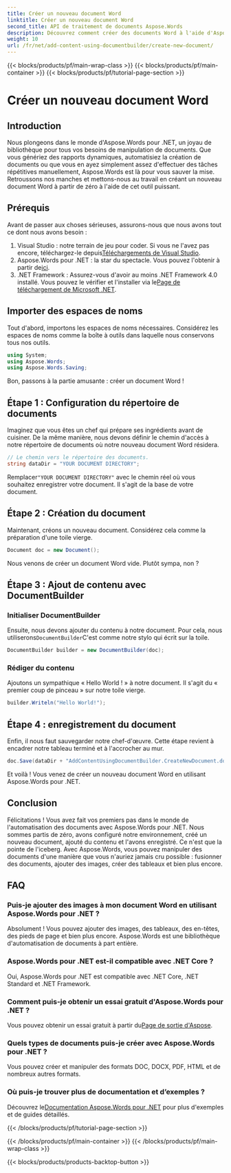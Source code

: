 ```yaml
---
title: Créer un nouveau document Word
linktitle: Créer un nouveau document Word
second_title: API de traitement de documents Aspose.Words
description: Découvrez comment créer des documents Word à l'aide d'Aspose.Words pour .NET. Ce guide étape par étape vous guidera tout au long du processus, facilitant ainsi l'automatisation des documents.
weight: 10
url: /fr/net/add-content-using-documentbuilder/create-new-document/
---
```


{{< blocks/products/pf/main-wrap-class >}}
{{< blocks/products/pf/main-container >}}
{{< blocks/products/pf/tutorial-page-section >}}

# Créer un nouveau document Word

## Introduction
Nous plongeons dans le monde d'Aspose.Words pour .NET, un joyau de bibliothèque pour tous vos besoins de manipulation de documents. Que vous génériez des rapports dynamiques, automatisiez la création de documents ou que vous en ayez simplement assez d'effectuer des tâches répétitives manuellement, Aspose.Words est là pour vous sauver la mise. Retroussons nos manches et mettons-nous au travail en créant un nouveau document Word à partir de zéro à l'aide de cet outil puissant.

## Prérequis

Avant de passer aux choses sérieuses, assurons-nous que nous avons tout ce dont nous avons besoin :

1.  Visual Studio : notre terrain de jeu pour coder. Si vous ne l'avez pas encore, téléchargez-le depuis[Téléchargements de Visual Studio](https://visualstudio.microsoft.com/downloads/).
2.  Aspose.Words pour .NET : la star du spectacle. Vous pouvez l'obtenir à partir de[ici](https://releases.aspose.com/words/net/).
3.  .NET Framework : Assurez-vous d'avoir au moins .NET Framework 4.0 installé. Vous pouvez le vérifier et l'installer via le[Page de téléchargement de Microsoft .NET](https://dotnet.microsoft.com/download/dotnet-framework).

## Importer des espaces de noms

Tout d'abord, importons les espaces de noms nécessaires. Considérez les espaces de noms comme la boîte à outils dans laquelle nous conservons tous nos outils.

```csharp
using System;
using Aspose.Words;
using Aspose.Words.Saving;
```

Bon, passons à la partie amusante : créer un document Word !

## Étape 1 : Configuration du répertoire de documents

Imaginez que vous êtes un chef qui prépare ses ingrédients avant de cuisiner. De la même manière, nous devons définir le chemin d'accès à notre répertoire de documents où notre nouveau document Word résidera.

```csharp
// Le chemin vers le répertoire des documents.
string dataDir = "YOUR DOCUMENT DIRECTORY";
```

 Remplacer`"YOUR DOCUMENT DIRECTORY"` avec le chemin réel où vous souhaitez enregistrer votre document. Il s'agit de la base de votre document.

## Étape 2 : Création du document

Maintenant, créons un nouveau document. Considérez cela comme la préparation d'une toile vierge.

```csharp
Document doc = new Document();
```

Nous venons de créer un document Word vide. Plutôt sympa, non ?

## Étape 3 : Ajout de contenu avec DocumentBuilder

### Initialiser DocumentBuilder

 Ensuite, nous devons ajouter du contenu à notre document. Pour cela, nous utiliserons`DocumentBuilder`C'est comme notre stylo qui écrit sur la toile.

```csharp
DocumentBuilder builder = new DocumentBuilder(doc);
```

### Rédiger du contenu

Ajoutons un sympathique « Hello World ! » à notre document. Il s'agit du « premier coup de pinceau » sur notre toile vierge.

```csharp
builder.Writeln("Hello World!");
```

## Étape 4 : enregistrement du document

Enfin, il nous faut sauvegarder notre chef-d'œuvre. Cette étape revient à encadrer notre tableau terminé et à l'accrocher au mur.

```csharp
doc.Save(dataDir + "AddContentUsingDocumentBuilder.CreateNewDocument.docx");
```

Et voilà ! Vous venez de créer un nouveau document Word en utilisant Aspose.Words pour .NET.

## Conclusion

Félicitations ! Vous avez fait vos premiers pas dans le monde de l'automatisation des documents avec Aspose.Words pour .NET. Nous sommes partis de zéro, avons configuré notre environnement, créé un nouveau document, ajouté du contenu et l'avons enregistré. Ce n'est que la pointe de l'iceberg. Avec Aspose.Words, vous pouvez manipuler des documents d'une manière que vous n'auriez jamais cru possible : fusionner des documents, ajouter des images, créer des tableaux et bien plus encore.

## FAQ

### Puis-je ajouter des images à mon document Word en utilisant Aspose.Words pour .NET ?

Absolument ! Vous pouvez ajouter des images, des tableaux, des en-têtes, des pieds de page et bien plus encore. Aspose.Words est une bibliothèque d'automatisation de documents à part entière.

### Aspose.Words pour .NET est-il compatible avec .NET Core ?

Oui, Aspose.Words pour .NET est compatible avec .NET Core, .NET Standard et .NET Framework.

### Comment puis-je obtenir un essai gratuit d'Aspose.Words pour .NET ?

 Vous pouvez obtenir un essai gratuit à partir du[Page de sortie d'Aspose](https://releases.aspose.com/).

### Quels types de documents puis-je créer avec Aspose.Words pour .NET ?

Vous pouvez créer et manipuler des formats DOC, DOCX, PDF, HTML et de nombreux autres formats.

### Où puis-je trouver plus de documentation et d’exemples ?

 Découvrez le[Documentation Aspose.Words pour .NET](https://reference.aspose.com/words/net/) pour plus d'exemples et de guides détaillés.

{{< /blocks/products/pf/tutorial-page-section >}}

{{< /blocks/products/pf/main-container >}}
{{< /blocks/products/pf/main-wrap-class >}}

{{< blocks/products/products-backtop-button >}}
